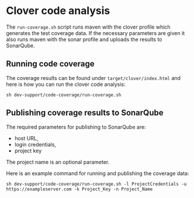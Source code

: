<!--
 Licensed to the Apache Software Foundation (ASF) under one
 or more contributor license agreements.  See the NOTICE file
 distributed with this work for additional information
 regarding copyright ownership.  The ASF licenses this file
 to you under the Apache License, Version 2.0 (the
 "License"); you may not use this file except in compliance
 with the License.  You may obtain a copy of the License at

     http://www.apache.org/licenses/LICENSE-2.0

 Unless required by applicable law or agreed to in writing, software
 distributed under the License is distributed on an "AS IS" BASIS,
 WITHOUT WARRANTIES OR CONDITIONS OF ANY KIND, either express or implied.
 See the License for the specific language governing permissions and
 limitations under the License.
-->


# Clover code analysis
The `run-coverage.sh` script runs maven with the clover profile which generates the test coverage data.
If the necessary parameters are given it also runs maven with the sonar profile and uploads the results to SonarQube.

## Running code coverage
The coverage results can be found under `target/clover/index.html` and here is how you can run the clover code analysis:


```sh dev-support/code-coverage/run-coverage.sh```


## Publishing coverage results to SonarQube
The required parameters for publishing to SonarQube are:

- host URL,
- login credentials,
- project key

The project name is an optional parameter.

Here is an example command for running and publishing the coverage data:

```sh dev-support/code-coverage/run-coverage.sh -l ProjectCredentials -u https://exampleserver.com -k Project_Key -n Project_Name```